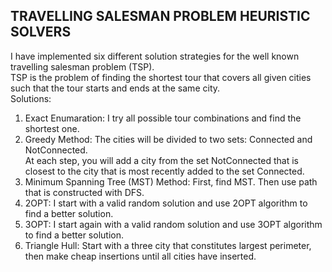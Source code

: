 TRAVELLING SALESMAN PROBLEM HEURISTIC SOLVERS
----------------------------------------------

I have implemented six different solution strategies for the well known travelling salesman problem (TSP).  
TSP is the problem of finding the shortest tour that covers all given cities such that the tour starts and ends at the same city.  
Solutions:  
1. Exact Enumaration:	I try all possible tour combinations and find the shortest one.  
2. Greedy Method:	The cities will be divided to two sets: Connected and NotConnected.  
At each step, you will add a city from the set NotConnected that is closest to the city that is most recently added to the set Connected.  
3. Minimum Spanning Tree (MST) Method:	First, find MST. Then use path that is constructed with DFS.  
4. 2OPT:	I start with a valid random solution and use 2OPT algorithm to find a better solution.  
5. 3OPT:	I start again with a valid random solution and use 3OPT algorithm to find a better solution.  
6. Triangle Hull:	Start with a three city that constitutes largest perimeter, then make cheap insertions until all cities have inserted.  

